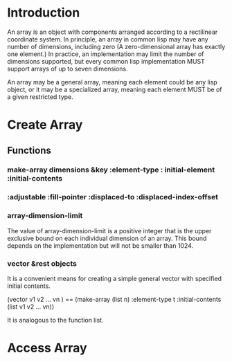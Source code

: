 

# Introduction

An array is an object with components arranged according to a rectilinear coordinate
system.
In principle, an array in common lisp may have any number of dimensions, including
zero (A zero-dimensional array has exactly one element.)
In practice, an implementation may limit the number of dimensions supported, but
every common lisp implementation MUST support arrays of up to seven dimensions.


An array may be a general array, meaning each element could be any lisp object,
or it may be a specialized array, meaning each element MUST be of a given restricted
type.


# Create Array

## Functions

### make-array dimensions &key :element-type : initial-element :initial-contents 
###            :adjustable :fill-pointer :displaced-to :displaced-index-offset


### array-dimension-limit

The value of array-dimension-limit is a positive integer that is the upper exclusive 
bound on each individual dimension of an array. This bound depends on the implementation but will not be smaller than 1024.  

### vector &rest objects

It is a convenient means for creating a simple general vector with specified initial
contents.

(vector v1 v2 ... vn ) 
   == (make-array (list n) :element-type t 
             :initial-contents (list v1 v2 ... vn))

It is analogous to the function list.

# Access Array



